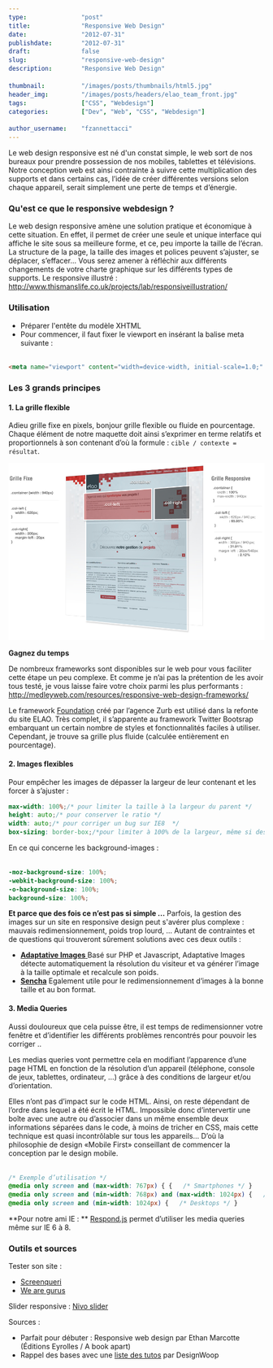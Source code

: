```yaml
---
type:               "post"
title:              "Responsive Web Design"
date:               "2012-07-31"
publishdate:        "2012-07-31"
draft:              false
slug:               "responsive-web-design"
description:        "Responsive Web Design"

thumbnail:          "/images/posts/thumbnails/html5.jpg"
header_img:         "/images/posts/headers/elao_team_front.jpg"
tags:               ["CSS", "Webdesign"]
categories:         ["Dev", "Web", "CSS", "Webdesign"]

author_username:    "fzannettacci"
---
```


Le web design responsive est né d'un constat simple, le web sort de nos bureaux pour prendre possession de nos mobiles, tablettes et télévisions. Notre conception web est ainsi contrainte à suivre cette multiplication des supports et dans certains cas, l’idée de créer différentes versions selon chaque appareil, serait simplement une perte de temps et d’énergie.<!--more-->

### Qu'est ce que le responsive webdesign ?
Le web design responsive amène une solution pratique et économique à cette situation. En effet, il permet de créer une seule et unique interface qui affiche le site sous sa meilleure forme, et ce, peu importe la taille de l’écran. La structure de la page, la taille des images et polices peuvent s’ajuster, se déplacer, s’effacer... Vous serez amener à réfléchir aux différents changements de votre charte graphique sur les différents types de supports. Le responsive illustré : <http://www.thismanslife.co.uk/projects/lab/responsiveillustration/>

### Utilisation
* Préparer l'entête du modèle XHTML
* Pour commencer, il faut fixer le viewport en insérant la balise meta suivante :

```html

<meta name="viewport" content="width=device-width, initial-scale=1.0;" />
```


### Les 3 grands principes

#### 1. La grille flexible

Adieu grille fixe en pixels, bonjour grille flexible ou fluide en pourcentage. Chaque élément de notre maquette doit ainsi s’exprimer en terme relatifs et proportionnels à son contenant d’où la formule :  `cible / contexte = résultat`.

![contruire grid Responsive Web Design](/images/posts/2012/contruire-grid.jpg)

**Gagnez du temps**

De nombreux frameworks sont disponibles sur le web pour vous faciliter cette étape un peu complexe. Et comme je n’ai pas la prétention de les avoir tous testé, je vous laisse faire votre choix parmi les plus performants : <http://medleyweb.com/resources/responsive-web-design-frameworks/>

Le framework <a title="Foundation " href="http://foundation.zurb.com/" target="_blank">Foundation</a> créé par l’agence Zurb est utilisé dans la refonte du site ELAO. Très complet, il s’apparente au framework Twitter Bootsrap embarquant un certain nombre de styles et fonctionnalités faciles à utiliser. Cependant, je trouve sa grille plus fluide (calculée entièrement en pourcentage).

#### 2. Images flexibles

Pour empêcher les images de dépasser la largeur de leur contenant et les forcer à s’ajuster :

```scss
max-width: 100%;/* pour limiter la taille à la largeur du parent */
height: auto;/* pour conserver le ratio */
width: auto;/* pour corriger un bug sur IE8  */
box-sizing: border-box;/*pour limiter à 100% de la largeur, même si des paddings ou bordures sont appliquées à l’élément */
```


En ce qui concerne les background-images :

```scss

-moz-background-size: 100%;
-webkit-background-size: 100%;
-o-background-size: 100%;
background-size: 100%;
```


**Et parce que des fois ce n’est pas si simple ...**
Parfois, la gestion des images sur un site en responsive design peut s'avérer plus complexe : mauvais redimensionnement, poids trop lourd, ... Autant de contraintes et de questions qui trouveront sûrement solutions avec ces deux outils :

* <a title="Adaptive Images" href="http://adaptive-images.com/" target="_blank"><strong>Adaptative Images</strong> </a>Basé sur PHP et Javascript, Adaptative Images détecte automatiquement la résolution du visiteur et va générer l’image à la taille optimale et recalcule son poids.
* <a href="http://www.sencha.com/products/io/" target="_blank"><strong>Sencha</strong></a> Egalement utile pour le redimensionnement d’images à la bonne taille et au bon format.

#### 3. Media Queries

Aussi douloureux que cela puisse être, il est temps de redimensionner votre fenêtre et d’identifier les différents problèmes rencontrés pour pouvoir les corriger ..

Les medias queries vont permettre cela en modifiant l’apparence d’une page HTML en fonction de la résolution d’un appareil (téléphone, console de jeux, tablettes, ordinateur, …) grâce à des conditions de largeur et/ou d’orientation.

Elles n’ont pas d’impact sur le code HTML. Ainsi, on reste dépendant de l’ordre dans lequel a été écrit le HTML. Impossible donc d’intervertir une boîte avec une autre ou d’associer dans un même ensemble deux informations séparées dans le code, à moins de tricher en CSS, mais cette technique est quasi incontrôlable sur tous les appareils… D’où la philosophie de design «Mobile First» conseillant de commencer la conception par le design mobile.

```scss

/* Exemple d’utilisation */
@media only screen and (max-width: 767px) { {   /* Smartphones */ }
@media only screen and (min-width: 768px) and (max-width: 1024px) {   /* Tablettes */ }
@media only screen and (min-width: 1024px) {   /* Desktops */ }
```


**Pour notre ami IE  : **
[Respond.js][1] permet d’utiliser les media queries même sur IE 6 à 8.

### Outils et sources

Tester son site :

*   <a href="http://screenqueri.es/" target="_blank">Screenqueri</a>
*   <a href="http://www.we-are-gurus.com/tools/responsive-design-tester.php" target="_blank">We are gurus </a>

Slider responsive :  <a href="http://nivo.dev7studios.com/" target="_blank">Nivo slider </a>

Sources  :

*   Parfait pour débuter : Responsive web design par Ethan Marcotte (Éditions Eyrolles / A book apart)
*   Rappel des bases avec une <a href="http://designwoop.com/2012/03/15-detailed-responsive-web-design-tutorials/" target="_blank">liste des tutos</a> par DesignWoop

 [1]: https://github.com/scottjehl/Respond

